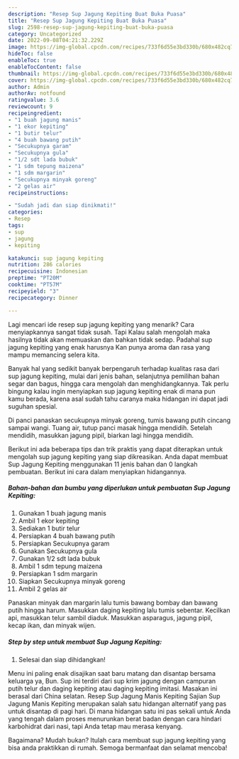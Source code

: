 ```yaml
---
description: "Resep Sup Jagung Kepiting Buat Buka Puasa"
title: "Resep Sup Jagung Kepiting Buat Buka Puasa"
slug: 2598-resep-sup-jagung-kepiting-buat-buka-puasa
category: Uncategorized
date: 2022-09-08T04:21:32.229Z
image: https://img-global.cpcdn.com/recipes/733f6d55e3bd330b/680x482cq70/sup-jagung-kepiting-foto-resep-utama.jpg
hideToc: false
enableToc: true
enableTocContent: false
thumbnail: https://img-global.cpcdn.com/recipes/733f6d55e3bd330b/680x482cq70/sup-jagung-kepiting-foto-resep-utama.jpg
cover: https://img-global.cpcdn.com/recipes/733f6d55e3bd330b/680x482cq70/sup-jagung-kepiting-foto-resep-utama.jpg
author: Admin
authorAv: notfound
ratingvalue: 3.6
reviewcount: 9
recipeingredient:
- "1 buah jagung manis"
- "1 ekor kepiting"
- "1 butir telur"
- "4 buah bawang putih"
- "Secukupnya garam"
- "Secukupnya gula"
- "1/2 sdt lada bubuk"
- "1 sdm tepung maizena"
- "1 sdm margarin"
- "Secukupnya minyak goreng"
- "2 gelas air"
recipeinstructions:

- "Sudah jadi dan siap dinikmati!"
categories:
- Resep
tags:
- sup
- jagung
- kepiting

katakunci: sup jagung kepiting 
nutrition: 286 calories
recipecuisine: Indonesian
preptime: "PT20M"
cooktime: "PT57M"
recipeyield: "3"
recipecategory: Dinner

---
```



Lagi mencari ide resep sup jagung kepiting yang menarik? Cara menyiapkannya sangat tidak susah. Tapi Kalau salah mengolah maka hasilnya tidak akan memuaskan dan bahkan tidak sedap. Padahal sup jagung kepiting yang enak harusnya Kan punya aroma dan rasa yang mampu memancing selera kita.


Banyak hal yang sedikit banyak berpengaruh terhadap kualitas rasa dari sup jagung kepiting, mulai dari jenis bahan, selanjutnya pemilihan bahan segar dan bagus, hingga cara mengolah dan menghidangkannya. Tak perlu bingung kalau ingin menyiapkan sup jagung kepiting enak di mana pun kamu berada, karena asal sudah tahu caranya maka hidangan ini dapat jadi suguhan spesial.

Di panci panaskan secukupnya minyak goreng, tumis bawang putih cincang sampai wangi. Tuang air, tutup panci masak hingga mendidih. Setelah mendidih, masukkan jagung pipil, biarkan lagi hingga mendidih.


Berikut ini ada beberapa tips dan trik praktis yang dapat diterapkan untuk mengolah sup jagung kepiting yang siap dikreasikan. Anda dapat membuat Sup Jagung Kepiting menggunakan 11 jenis bahan dan 0 langkah pembuatan. Berikut ini cara dalam menyiapkan hidangannya.

<!--inarticleads1-->

##### Bahan-bahan dan bumbu yang diperlukan untuk pembuatan Sup Jagung Kepiting:

1. Gunakan 1 buah jagung manis
1. Ambil 1 ekor kepiting
1. Sediakan 1 butir telur
1. Persiapkan 4 buah bawang putih
1. Persiapkan Secukupnya garam
1. Gunakan Secukupnya gula
1. Gunakan 1/2 sdt lada bubuk
1. Ambil 1 sdm tepung maizena
1. Persiapkan 1 sdm margarin
1. Siapkan Secukupnya minyak goreng
1. Ambil 2 gelas air


Panaskan minyak dan margarin lalu tumis bawang bombay dan bawang putih hingga harum. Masukkan daging kepiting lalu tumis sebentar. Kecilkan api, masukkan telur sambil diaduk. Masukkan asparagus, jagung pipil, kecap ikan, dan minyak wijen. 

<!--inarticleads2-->

##### Step by step untuk membuat Sup Jagung Kepiting:


1. Selesai dan siap dihidangkan!

Menu ini paling enak disajikan saat baru matang dan disantap bersama keluarga ya, Bun. Sup ini terdiri dari sup krim jagung dengan campuran putih telur dan daging kepiting atau daging kepiting imitasi. Masakan ini berasal dari China selatan. Resep Sup Jagung Manis Kepiting Sajian Sup Jagung Manis Kepiting merupakan salah satu hidangan alternatif yang pas untuk disantap di pagi hari. Di mana hidangan satu ini pas sekali untuk Anda yang tengah dalam proses menurunkan berat badan dengan cara hindari karbohidrat dari nasi, tapi Anda tetap mau merasa kenyang. 

Bagaimana? Mudah bukan? Itulah cara membuat sup jagung kepiting yang bisa anda praktikkan di rumah. Semoga bermanfaat dan selamat mencoba!
